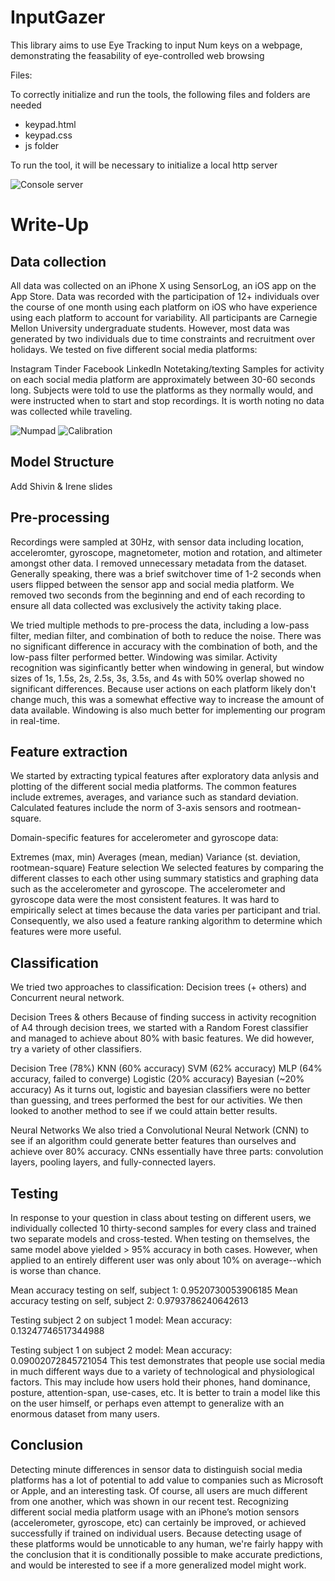 # InputGazer
This library aims to use Eye Tracking to input Num keys on a webpage, demonstrating the feasability of eye-controlled web browsing

Files:

To correctly initialize and run the tools, the following files and folders are needed
- keypad.html
- keypad.css
- js folder 

To run the tool, it will be necessary to initialize a local http server

![Console server](https://github.com/KP021/InputGazer/blob/main/images/console.png)

# Write-Up



## Data collection
All data was collected on an iPhone X using SensorLog, an iOS app on the App Store. Data was recorded with the participation of 12+ individuals over the course of one month using each platform on iOS who have experience using each platform to account for variability. All participants are Carnegie Mellon University undergraduate students. However, most data was generated by two individuals due to time constraints and recruitment over holidays. We tested on five different social media platforms:

Instagram
Tinder
Facebook
LinkedIn
Notetaking/texting
Samples for activity on each social media platform are approximately between 30-60 seconds long. Subjects were told to use the platforms as they normally would, and were instructed when to start and stop recordings. It is worth noting no data was collected while traveling.


![Numpad](https://github.com/KP021/InputGazer/blob/main/images/numpad.png)
![Calibration](https://github.com/KP021/InputGazer/blob/main/images/calibration.png)


## Model Structure
Add Shivin & Irene slides

## Pre-processing
Recordings were sampled at 30Hz, with sensor data including location, acceleromter, gyroscope, magnetometer, motion and rotation, and altimeter amongst other data. I removed unnecessary metadata from the dataset. Generally speaking, there was a brief switchover time of 1-2 seconds when users flipped between the sensor app and social media platform. We removed two seconds from the beginning and end of each recording to ensure all data collected was exclusively the activity taking place.

We tried multiple methods to pre-process the data, including a low-pass filter, median filter, and combination of both to reduce the noise. There was no significant difference in accuracy with the combination of both, and the low-pass filter performed better. Windowing was similar. Activity recognition was siginficantly better when windowing in general, but window sizes of 1s, 1.5s, 2s, 2.5s, 3s, 3.5s, and 4s with 50% overlap showed no significant differences. Because user actions on each platform likely don't change much, this was a somewhat effective way to increase the amount of data available. Windowing is also much better for implementing our program in real-time.

## Feature extraction
We started by extracting typical features after exploratory data anlysis and plotting of the different social media platforms. The common features include extremes, averages, and variance such as standard deviation. Calculated features include the norm of 3-axis sensors and rootmean-square.

Domain-specific features for accelerometer and gyroscope data:

Extremes (max, min)
Averages (mean, median)
Variance (st. deviation, rootmean-square)
Feature selection
We selected features by comparing the different classes to each other using summary statistics and graphing data such as the accelerometer and gyroscope. The accelerometer and gyroscope data were the most consistent features. It was hard to empirically select at times because the data varies per participant and trial. Consequently, we also used a feature ranking algorithm to determine which features were more useful.

## Classification
We tried two approaches to classification: Decision trees (+ others) and Concurrent neural network.

Decision Trees & others
Because of finding success in activity recognition of A4 through decision trees, we started with a Random Forest classifier and managed to achieve about 80% with basic features. We did however, try a variety of other classifiers.

Decision Tree (78%)
KNN (60% accuracy)
SVM (62% accuracy)
MLP (64% accuracy, failed to converge)
Logistic (20% accuracy)
Bayesian (~20% accuracy)
As it turns out, logistic and bayesian classifiers were no better than guessing, and trees performed the best for our activities. We then looked to another method to see if we could attain better results.

Neural Networks
We also tried a Convolutional Neural Network (CNN) to see if an algorithm could generate better features than ourselves and achieve over 80% accuracy. CNNs essentially have three parts: convolution layers, pooling layers, and fully-connected layers.

## Testing
In response to your question in class about testing on different users, we individually collected 10 thirty-second samples for every class and trained two separate models and cross-tested. When testing on themselves, the same model above yielded > 95% accuracy in both cases. However, when applied to an entirely different user was only about 10% on average--which is worse than chance.

Mean accuracy testing on self, subject 1: 0.9520730053906185
Mean accuracy testing on self, subject 2: 0.9793786240642613

Testing subject 2 on subject 1 model:
Mean accuracy: 0.13247746517344988

Testing subject 1 on subject 2 model:
Mean accuracy: 0.09002072845721054
This test demonstrates that people use social media in much different ways due to a variety of technological and physiological factors. This may include how users hold their phones, hand dominance, posture, attention-span, use-cases, etc. It is better to train a model like this on the user himself, or perhaps even attempt to generalize with an enormous dataset from many users.

## Conclusion
Detecting minute differences in sensor data to distinguish social media platforms has a lot of potential to add value to companies such as Microsoft or Apple, and an interesting task. Of course, all users are much different from one another, which was shown in our recent test. Recognizing different social media platform usage with an iPhone’s motion sensors (accelerometer, gyroscope, etc) can certainly be improved, or achieved successfully if trained on individual users. Because detecting usage of these platforms would be unnoticable to any human, we're fairly happy with the conclusion that it is conditionally possible to make accurate predictions, and would be interested to see if a more generalized model might work.
